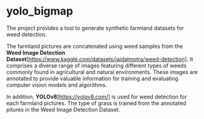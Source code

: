 # yolo_bigmap

The project provides a tool to generate synthetic farmland datasets for weed detection.

The farmland pictures are concatenated using weed samples from the **Weed Image Detection Dataset**[https://www.kaggle.com/datasets/jaidalmotra/weed-detection].
It comprises a diverse range of images featuring different types of weeds commonly found in agricultural and natural environments. These images are annotated to provide valuable information for training and evaluating computer vision models and algorithms.

In addition, **YOLOv8**[https://yolov8.com/] is used for weed detection for each farmland pictures. The type of grass is trained from the annotated pitures in the Weed Image Detection Dataset.
